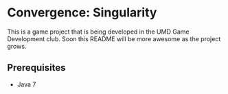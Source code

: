 Convergence: Singularity
======================

This is a game project that is being developed in the UMD Game Development club. Soon this README will be more awesome as the project grows.

Prerequisites
-------------
* Java 7 
